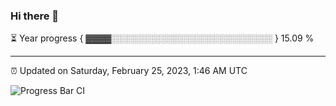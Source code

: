 ### Hi there 👋

⏳ Year progress { ▓▓▓▓░░░░░░░░░░░░░░░░░░░░░░░░░░ } 15.09 %

---

⏰ Updated on Saturday, February 25, 2023, 1:46 AM UTC

![Progress Bar CI](https://github.com/arthurbuhl/arthurbuhl/workflows/Progress%20Bar%20CI/badge.svg)
